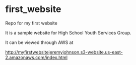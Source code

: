 # first_website
Repo for my first website

It is a sample website for High School Youth Services Group.

It can be viewed through AWS at

<http://myfirstwebsitejeremyjohnson.s3-website.us-east-2.amazonaws.com/index.html>
